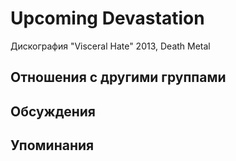 # Upcoming Devastation

Дискография
"Visceral Hate" 2013, Death Metal

## Отношения с другими группами


## Обсуждения


## Упоминания

